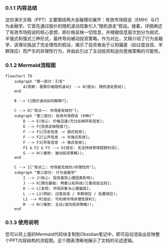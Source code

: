 ### 0.1.1 内容总结

这份演示文稿（PPT）主要围绕两大金融理论展开：有效市场假说（EMH）与行为金融学。它首先通过股价的随机波动现象引入“随机游走”假说。接着，详细阐述了有效市场假说的核心思想，即价格反映一切信息，并根据信息层次划分为弱式、半强式和强式三种形式，最终导向被动投资策略。作为对比，文稿介绍了行为金融学，该理论挑战了完全理性的假设，揭示了投资者由于认知偏差（如过度自信、羊群效应）而产生的非理性行为，并由此引出了主动投资和逆向思维策略的可能性。

### 0.1.2 Mermaid流程图

```mermaid
flowchart TD
    subgraph "第一部分：引言"
        A[观察: 股票价格随机波动] --> B(提出: 随机游走假说);
    end
    
    B --> C{股价波动如何解释?};

    C --> D["观点一: 市场是有效的"];
    subgraph "第二部分: 有效市场假说 (EMH)"
        D --> E(核心: 价格迅速/充分反映所有信息);
        E --> F{信息反映程度?};
        F --> F1[历史信息 -> 弱式有效];
        F --> F2[公开信息 -> 半强式有效];
        F --> F3[所有信息 -> 强式有效];
        F1 & F2 & F3 --> G[结论: 无法持续获得超额利润];
        G --> H((推崇: 被动投资策略));
    end

    C --> I["观点二: 市场是无效的/非理性的"];
    subgraph "第三部分: 行为金融学"
        I --> J(核心: 投资者受心理因素影响);
        J --> K[理论基础: 两套认知系统/三套经验法则];
        K --> L[发现: 市场异象与心理偏误];
        L --> L1(例如: 过度自信 / 羊群效应 / 处置效应);
        L1 --> M[结论: 可利用市场非理性获利];
        M --> N((推崇: 主动/逆向投资策略));
    end
```
  
### 0.1.3 使用说明

您可以将上面的Mermaid代码块复制到Obsidian笔记中，即可自动渲染出反映整个PPT内容结构的流程图。这个图表清晰地展示了文档的论述逻辑。